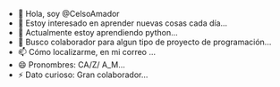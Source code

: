 - 👋 Hola, soy @CelsoAmador
- 👀 Estoy interesado en aprender nuevas cosas cada día...
- 🌱 Actualmente estoy aprendiendo python...
- 💞️ Busco colaborador para algun tipo de proyecto de programación...
- 📫 Cómo localizarme, en mi correo ...
- 😄 Pronombres: CA/Z/ A_M...
- ⚡ Dato curioso: Gran colaborador...


<!---
CelsoAmador/CelsoAmador es un repositorio ✨ especial ✨ porque su `README.md` (este archivo) aparece en tu perfil de GitHub.
Puede hacer clic en el enlace Vista previa para echar un vistazo a sus cambios.
--->

